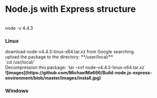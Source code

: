 # Node.js with Express structure
<br>
<a>node -v 4.4.3</a>
<h3>Linux</h3>
download node-v4.4.3-linux-x64.tar.xz from Google searching.
<br>upload the package to the directory: **/user/local/**
<br>`cd /usr/local/`
<br>Decompression this package: `tar –xvf node-v4.4.3-linux-x64.tar.xz`<b>
<br>![images](https://github.com/MichaelMa666/Build-node.js-express-environment/blob/master/images/install.jpg)
<!-- <p></p>
<p></p>
<p></p>
<p></p>
<p></p>
<p></p>
<p></p> -->
<h3>Windows</h3>

